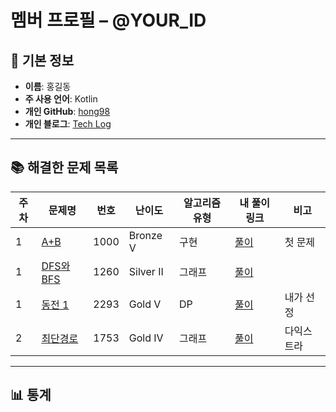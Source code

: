 # 멤버 프로필 – @YOUR_ID
<!-- 이름·블로그·GitHub 등 개인 정보는 자유롭게 추가/수정 -->

## 👤 기본 정보
- **이름**: 홍길동
- **주 사용 언어**: Kotlin
- **개인 GitHub**: [hong98](https://github.com/hong98)
- **개인 블로그**: [Tech Log](https://hong98.dev)

---

## 📚 해결한 문제 목록
<!-- 표에 ‘주차’ 단위로 행 추가만 하면 통계는 Actions가 갱신해 줍니다 -->

| 주차 | 문제명 | 번호 | 난이도 | 알고리즘 유형 | 내 풀이 링크 | 비고 |
|------|--------|------|--------|---------------|--------------|------|
| 1 | [A+B](https://www.acmicpc.net/problem/1000) | 1000 | Bronze V | 구현 | [풀이](https://hong98.dev/boj-1000) | 첫 문제 |
| 1 | [DFS와 BFS](https://www.acmicpc.net/problem/1260) | 1260 | Silver II | 그래프 | [풀이](https://hong98.dev/boj-1260) |  |
| 1 | [동전 1](https://www.acmicpc.net/problem/2293) | 2293 | Gold V | DP | [풀이](https://hong98.dev/boj-2293) | 내가 선정 |
| 2 | [최단경로](https://www.acmicpc.net/problem/1753) | 1753 | Gold IV | 그래프 | [풀이](https://hong98.dev/boj-1753) | 다익스트라 |

---

## 📊 통계 <!-- 자동 생성 영역, 손으로 수정 ❌ -->
<!-- ACTIONS-STATS:START -->


<!-- ACTIONS-STATS:END -->